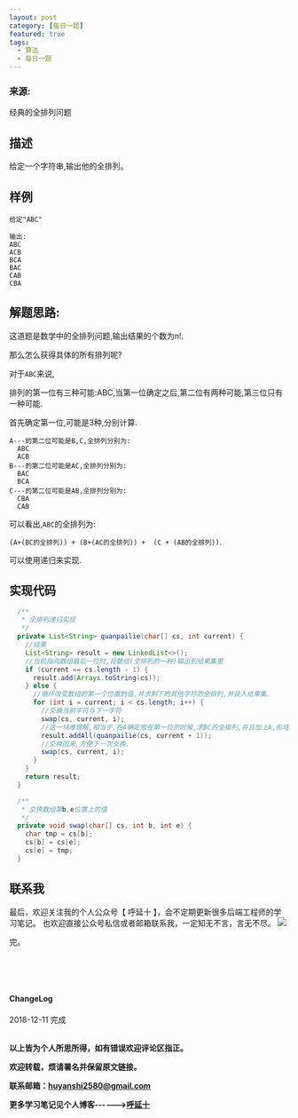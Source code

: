 ```yaml
---
layout: post
category: [每日一题]
featured: true
tags:
  - 算法
  - 每日一题
---
```


### 来源:   

经典的全排列问题

## 描述
给定一个字符串,输出他的全排列。

## 样例
```
给定"ABC"

输出:
ABC
ACB
BCA
BAC
CAB
CBA
```

## 解题思路:

这道题是数学中的全排列问题,输出结果的个数为n!.

那么怎么获得具体的所有排列呢?

对于`ABC`来说,

排列的第一位有三种可能:ABC,当第一位确定之后,第二位有两种可能,第三位只有一种可能.

首先确定第一位,可能是3种,分别计算.
```
A---的第二位可能是B,C,全排列分别为:
  ABC
  ACB
B---的第二位可能是AC,全排列分别为:
  BAC
  BCA
C---的第二位可能是AB,全排列分别为:
  CBA
  CAB
```

可以看出,`ABC`的全排列为:

`(A+(BC的全排列)) + (B+(AC的全排列)) +  (C + (AB的全排列))`.

可以使用递归来实现.


## 实现代码

```java
  /**
   * 全排列递归实现
   */
  private List<String> quanpailie(char[] cs, int current) {
    //结果
    List<String> result = new LinkedList<>();
    //当前指向数组最后一位时,将数组(全排列的一种)输出到结果集里
    if (current == cs.length - 1) {
      result.add(Arrays.toString(cs));
    } else {
      //循环改变数组的第一个位置的值,并求剩下的其他字符的全排列,并装入结果集.
      for (int i = current; i < cs.length; i++) {
        //交换当前字符与下一字符
        swap(cs, current, i);
        //这一块难理解,相当于,在A确定放在第一位的时候,求BC的全排列,并且加上A,形成ABC,ACB放入结果集.
        result.addAll(quanpailie(cs, current + 1));
        //交换回来,方便下一次交换.
        swap(cs, current, i);
      }
    }
    return result;
  }

  /**
   * 交换数组第b,e位置上的值
   */
  private void swap(char[] cs, int b, int e) {
    char tmp = cs[b];
    cs[b] = cs[e];
    cs[e] = tmp;
  }
```

## 联系我
最后，欢迎关注我的个人公众号【 呼延十 】，会不定期更新很多后端工程师的学习笔记。
也欢迎直接公众号私信或者邮箱联系我，一定知无不言，言无不尽。
![](http://img.couplecoders.tech/%E6%89%AB%E7%A0%81_%E6%90%9C%E7%B4%A2%E8%81%94%E5%90%88%E4%BC%A0%E6%92%AD%E6%A0%B7%E5%BC%8F-%E6%A0%87%E5%87%86%E8%89%B2%E7%89%88.png)

完。

<br>
<br>
<br>
<h4>ChangeLog</h4>
2018-12-11 完成
<br>
<br>


**以上皆为个人所思所得，如有错误欢迎评论区指正。**

**欢迎转载，烦请署名并保留原文链接。**

**联系邮箱：huyanshi2580@gmail.com**

**更多学习笔记见个人博客------><a href="{{ site.baseurl }}/">呼延十</a>**
